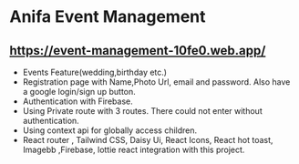 # Anifa Event Management

## https://event-management-10fe0.web.app/

- Events Feature(wedding,birthday etc.)
- Registration page with Name,Photo Url, email and password. Also have a google login/sign up button.
- Authentication with Firebase.
- Using Private route with 3 routes. There could not enter without authentication.
- Using context api for globally access children.
- React router , Tailwind CSS, Daisy Ui, React Icons, React hot toast, Imagebb ,Firebase, lottie react integration with this project.
